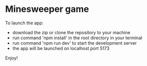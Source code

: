 
# Minesweeper game 
To launch the app:
- download the zip or clone the repository to your machine
- run command 'npm install' in the root directory in your terminal
- run command 'npm run dev' to start the development server 
- the app will be launched on localhost port 5173

Enjoy!
